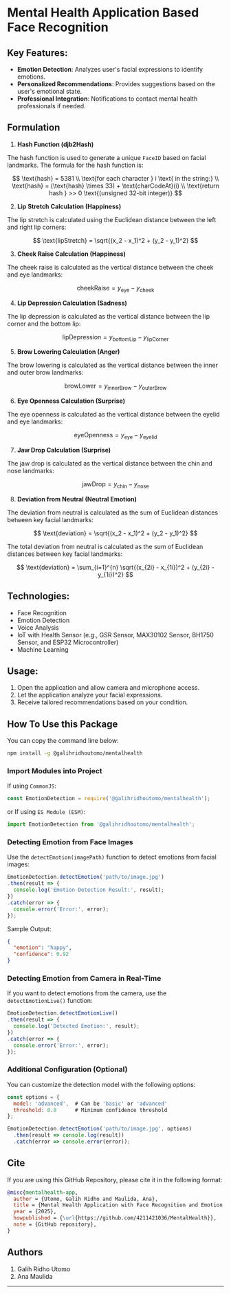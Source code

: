 # Mental Health Application Based Face Recognition

## Key Features:
- **Emotion Detection**: Analyzes user's facial expressions to identify emotions.
- **Personalized Recommendations**: Provides suggestions based on the user's emotional state.
- **Professional Integration**: Notifications to contact mental health professionals if needed.

## Formulation
1. **Hash Function (djb2Hash)**

The hash function is used to generate a unique `FaceID` based on facial landmarks. The formula for the hash function is:

$$
\text{hash} = 5381 \\
\text{for each character } i \text{ in the string:} \\
\text{hash} = (\text{hash} \times 33) + \text{charCodeAt}(i) \\
\text{return hash } >> 0 \text{(unsigned 32-bit integer)}
$$

2. **Lip Stretch Calculation (Happiness)**

The lip stretch is calculated using the Euclidean distance between the left and right lip corners:

$$
\text{lipStretch} = \sqrt{(x_2 - x_1)^2 + (y_2 - y_1)^2}
$$

3. **Cheek Raise Calculation (Happiness)**

The cheek raise is calculated as the vertical distance between the cheek and eye landmarks:

$$
\text{cheekRaise} = y_{\text{eye}} - y_{\text{cheek}}
$$

4. **Lip Depression Calculation (Sadness)**

The lip depression is calculated as the vertical distance between the lip corner and the bottom lip:

$$
\text{lipDepression} = y_{\text{bottomLip}} - y_{\text{lipCorner}}
$$

5. **Brow Lowering Calculation (Anger)**

The brow lowering is calculated as the vertical distance between the inner and outer brow landmarks:

$$
\text{browLower} = y_{\text{innerBrow}} - y_{\text{outerBrow}}
$$

6. **Eye Openness Calculation (Surprise)**

The eye openness is calculated as the vertical distance between the eyelid and eye landmarks:

$$
\text{eyeOpenness} = y_{\text{eye}} - y_{\text{eyelid}}
$$

7. **Jaw Drop Calculation (Surprise)**

The jaw drop is calculated as the vertical distance between the chin and nose landmarks:

$$
\text{jawDrop} = y_{\text{chin}} - y_{\text{nose}}
$$

8. **Deviation from Neutral (Neutral Emotion)**

The deviation from neutral is calculated as the sum of Euclidean distances between key facial landmarks:

$$
\text{deviation} = \sqrt{(x_2 - x_1)^2 + (y_2 - y_1)^2}
$$

The total deviation from neutral is calculated as the sum of Euclidean distances between key facial landmarks:

$$
\text{deviation} = \sum_{i=1}^{n} \sqrt{(x_{2i} - x_{1i})^2 + (y_{2i} - y_{1i})^2}
$$

## Technologies:
- Face Recognition
- Emotion Detection
- Voice Analysis
- IoT with Health Sensor (e.g., GSR Sensor, MAX30102 Sensor, BH1750 Sensor, and ESP32 Microcontroller)
- Machine Learning

## Usage:
1. Open the application and allow camera and microphone access.
2. Let the application analyze your facial expressions.
3. Receive tailored recommendations based on your condition.

## How To Use this Package
You can copy the command line below:

```bash
npm install -g @galihridhoutomo/mentalhealth
```

### Import Modules into Project
If using `CommonJS`:

```js
const EmotionDetection = require('@galihridhoutomo/mentalhealth');
```

or If using `ES Module (ESM)`:

```js
import EmotionDetection from '@galihridhoutomo/mentalhealth';
```

### Detecting Emotion from Face Images
Use the `detectEmotion(imagePath)` function to detect emotions from facial images:

```js
EmotionDetection.detectEmotion('path/to/image.jpg')
.then(result => {
  console.log('Emotion Detection Result:', result);
})
.catch(error => {
  console.error('Error:', error);
});
```

Sample Output:

```json
{
  "emotion": "happy",
  "confidence": 0.92
}
```

### Detecting Emotion from Camera in Real-Time
If you want to detect emotions from the camera, use the `detectEmotionLive()` function:

```js
EmotionDetection.detectEmotionLive()
.then(result => {
  console.log('Detected Emotion:', result);
})
.catch(error => {
  console.error('Error:', error);
});
```

### Additional Configuration (Optional)
You can customize the detection model with the following options:

```js
const options = {
  model: 'advanced',  # Can be 'basic' or 'advanced'
  threshold: 0.8      # Minimum confidence threshold
};

EmotionDetection.detectEmotion('path/to/image.jpg', options)
  .then(result => console.log(result))
  .catch(error => console.error(error));
```

## Cite
If you are using this GitHub Repository, please cite it in the following format:

```bibtex
@misc{mentalhealth-app,
  author = {Utomo, Galih Ridho and Maulida, Ana},
  title = {Mental Health Application with Face Recognition and Emotion Detection},
  year = {2025},
  howpublished = {\url{https://github.com/4211421036/MentalHealth}},
  note = {GitHub repository},
}
```

## Authors
1. Galih Ridho Utomo
2. Ana Maulida

---
